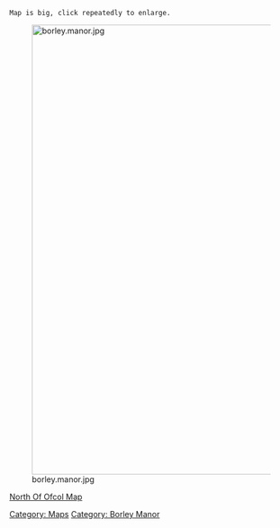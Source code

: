 `Map is big, click repeatedly to enlarge.`

<figure>
<img src="borley.manor.jpg" title="borley.manor.jpg" width="800"
alt="borley.manor.jpg" />
<figcaption aria-hidden="true">borley.manor.jpg</figcaption>
</figure>

[North Of Ofcol Map](North_Of_Ofcol_Map "wikilink")

[Category: Maps](Category:_Maps "wikilink") [Category: Borley
Manor](Category:_Borley_Manor "wikilink")
